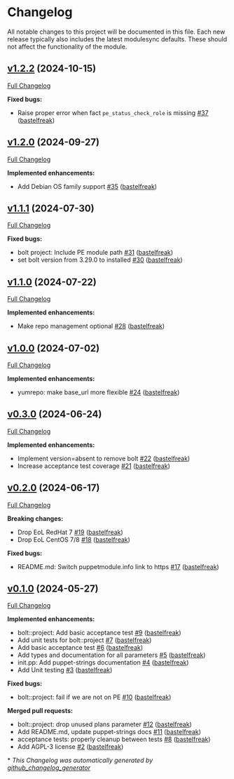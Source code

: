 # Changelog

All notable changes to this project will be documented in this file.
Each new release typically also includes the latest modulesync defaults.
These should not affect the functionality of the module.

## [v1.2.2](https://github.com/voxpupuli/puppet-bolt/tree/v1.2.2) (2024-10-15)

[Full Changelog](https://github.com/voxpupuli/puppet-bolt/compare/v1.2.0...v1.2.2)

**Fixed bugs:**

- Raise proper error when fact `pe_status_check_role` is missing [\#37](https://github.com/voxpupuli/puppet-bolt/pull/37) ([bastelfreak](https://github.com/bastelfreak))

## [v1.2.0](https://github.com/voxpupuli/puppet-bolt/tree/v1.2.0) (2024-09-27)

[Full Changelog](https://github.com/voxpupuli/puppet-bolt/compare/v1.1.1...v1.2.0)

**Implemented enhancements:**

- Add Debian OS family support [\#35](https://github.com/voxpupuli/puppet-bolt/pull/35) ([bastelfreak](https://github.com/bastelfreak))

## [v1.1.1](https://github.com/voxpupuli/puppet-bolt/tree/v1.1.1) (2024-07-30)

[Full Changelog](https://github.com/voxpupuli/puppet-bolt/compare/v1.1.0...v1.1.1)

**Fixed bugs:**

- bolt project: Include PE module path [\#31](https://github.com/voxpupuli/puppet-bolt/pull/31) ([bastelfreak](https://github.com/bastelfreak))
- set bolt version from 3.29.0 to installed [\#30](https://github.com/voxpupuli/puppet-bolt/pull/30) ([bastelfreak](https://github.com/bastelfreak))

## [v1.1.0](https://github.com/voxpupuli/puppet-bolt/tree/v1.1.0) (2024-07-22)

[Full Changelog](https://github.com/voxpupuli/puppet-bolt/compare/v1.0.0...v1.1.0)

**Implemented enhancements:**

- Make repo management optional [\#28](https://github.com/voxpupuli/puppet-bolt/pull/28) ([bastelfreak](https://github.com/bastelfreak))

## [v1.0.0](https://github.com/voxpupuli/puppet-bolt/tree/v1.0.0) (2024-07-02)

[Full Changelog](https://github.com/voxpupuli/puppet-bolt/compare/v0.3.0...v1.0.0)

**Implemented enhancements:**

- yumrepo: make base\_url more flexible [\#24](https://github.com/voxpupuli/puppet-bolt/pull/24) ([bastelfreak](https://github.com/bastelfreak))

## [v0.3.0](https://github.com/voxpupuli/puppet-bolt/tree/v0.3.0) (2024-06-24)

[Full Changelog](https://github.com/voxpupuli/puppet-bolt/compare/v0.2.0...v0.3.0)

**Implemented enhancements:**

- Implement version=absent to remove bolt [\#22](https://github.com/voxpupuli/puppet-bolt/pull/22) ([bastelfreak](https://github.com/bastelfreak))
- Increase acceptance test coverage [\#21](https://github.com/voxpupuli/puppet-bolt/pull/21) ([bastelfreak](https://github.com/bastelfreak))

## [v0.2.0](https://github.com/voxpupuli/puppet-bolt/tree/v0.2.0) (2024-06-17)

[Full Changelog](https://github.com/voxpupuli/puppet-bolt/compare/v0.1.0...v0.2.0)

**Breaking changes:**

- Drop EoL RedHat 7 [\#19](https://github.com/voxpupuli/puppet-bolt/pull/19) ([bastelfreak](https://github.com/bastelfreak))
- Drop EoL CentOS 7/8 [\#18](https://github.com/voxpupuli/puppet-bolt/pull/18) ([bastelfreak](https://github.com/bastelfreak))

**Fixed bugs:**

- README.md: Switch puppetmodule.info link to https [\#17](https://github.com/voxpupuli/puppet-bolt/pull/17) ([bastelfreak](https://github.com/bastelfreak))

## [v0.1.0](https://github.com/voxpupuli/puppet-bolt/tree/v0.1.0) (2024-05-27)

[Full Changelog](https://github.com/voxpupuli/puppet-bolt/compare/4b4c88b6ad8eadab239d3a78f4931a80bd03aea2...v0.1.0)

**Implemented enhancements:**

- bolt::project: Add basic acceptance test [\#9](https://github.com/voxpupuli/puppet-bolt/pull/9) ([bastelfreak](https://github.com/bastelfreak))
- Add unit  tests for bolt::project [\#7](https://github.com/voxpupuli/puppet-bolt/pull/7) ([bastelfreak](https://github.com/bastelfreak))
- Add basic acceptance test [\#6](https://github.com/voxpupuli/puppet-bolt/pull/6) ([bastelfreak](https://github.com/bastelfreak))
- Add types and documentation for all parameters [\#5](https://github.com/voxpupuli/puppet-bolt/pull/5) ([bastelfreak](https://github.com/bastelfreak))
- init.pp: Add puppet-strings documentation [\#4](https://github.com/voxpupuli/puppet-bolt/pull/4) ([bastelfreak](https://github.com/bastelfreak))
- Add Unit testing [\#3](https://github.com/voxpupuli/puppet-bolt/pull/3) ([bastelfreak](https://github.com/bastelfreak))

**Fixed bugs:**

- bolt::project: fail if we are not on PE [\#10](https://github.com/voxpupuli/puppet-bolt/pull/10) ([bastelfreak](https://github.com/bastelfreak))

**Merged pull requests:**

- bolt::project: drop unused plans parameter [\#12](https://github.com/voxpupuli/puppet-bolt/pull/12) ([bastelfreak](https://github.com/bastelfreak))
- Add README.md, update puppet-strings docs [\#11](https://github.com/voxpupuli/puppet-bolt/pull/11) ([bastelfreak](https://github.com/bastelfreak))
- acceptance tests: properly cleanup between tests [\#8](https://github.com/voxpupuli/puppet-bolt/pull/8) ([bastelfreak](https://github.com/bastelfreak))
- Add AGPL-3 license [\#2](https://github.com/voxpupuli/puppet-bolt/pull/2) ([bastelfreak](https://github.com/bastelfreak))



\* *This Changelog was automatically generated by [github_changelog_generator](https://github.com/github-changelog-generator/github-changelog-generator)*
